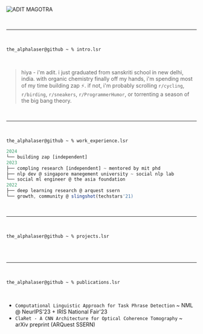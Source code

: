
![ADIT MAGOTRA](https://github.com/AlphaLaser/AlphaLaser/assets/59497243/3c821893-c431-4ada-bc53-aeaf6476b8e4)

<br>
<hr>
<br>

```shell
the_alphalaser@github ~ % intro.lsr
```

<br>

> hiya - i'm adit. i just graduated from sanskriti school in new delhi, india. with organic chemistry finally off my hands, i'm spending most of my time building zap ⚡️. if not, i'm probably scrolling `r/cycling`, `r/birding`, `r/sneakers`, `r/ProgrammerHumor`, or torrenting a season of the big bang theory.

<br>
<hr>
<br>
  
```shell
the_alphalaser@github ~ % work_experience.lsr
```

```js
2024
└── building zap [independent]
2023
├── compling research [independent] ~ mentored by mit phd 
├── nlp dev @ singapore manegement university ~ social nlp lab
└── social ml engineer @ the asia foundation
2022
├── deep learning research @ arquest ssern
└── growth, community @ slingshot(techstars'21)
```

<br>
<hr>
<br>

```shell
the_alphalaser@github ~ % projects.lsr
```
<br>

<br>
<hr>
<br>

```shell
the_alphalaser@github ~ % publications.lsr
```
<br>

- `Computational Linguistic Approach for Task Phrase Detection` ~ NML @ NeurIPS'23 + IRIS National Fair'23
- `ClaRet - A CNN Architecture for Optical Coherence Tomography` ~ arXiv preprint (ARQuest SSERN)
